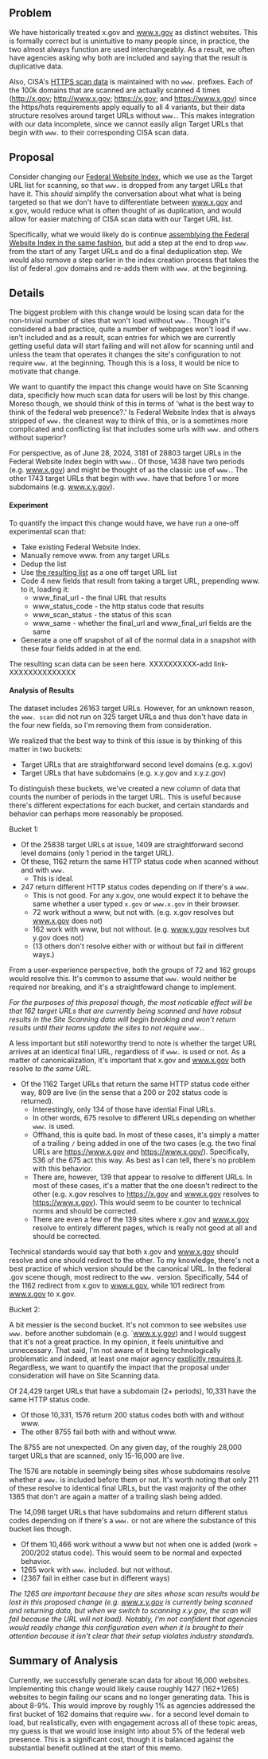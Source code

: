 ## Problem

We have historically treated x.gov and www.x.gov as distinct websites.  This is formally correct but is unintuitive to many people since, in practice, the two almost always function are used interchangeably.  As a result, we often have agencies asking why both are included and saying that the result is duplicative data.  

Also, CISA's [HTTPS scan data](https://github.com/GSA/federal-website-index/blob/main/data/dataset/cisa_https.csv) is maintained with no `www.` prefixes.  Each of the 100k domains that are scanned are actually scanned 4 times (http://x.gov; http://www.x.gov; https://x.gov; and https://www.x.gov) since the https/hsts requirements apply equally to all 4 variants, but their data structure resolves around target URLs without `www.`.  This makes integration with our data incomplete, since we cannot easily align Target URLs that begin with `www.` to their corresponding CISA scan data.  

## Proposal

Consider changing our [Federal Website Index](https://github.com/GSA/federal-website-index), which we use as the Target URL list for scanning, so that `www.` is dropped from any target URLs that have it.  This _should_ simplify the conversation about what what is being targeted so that we don't have to differentiate between www.x.gov and x.gov, would reduce what is often thought of as duplication, and would allow for easier matching of CISA scan data with our Target URL list.  

Specifically, what we would likely do is continue [assemblying the Federal Website Index in the same fashion](https://github.com/GSA/federal-website-index/blob/main/process/index-creation.md), but add a step at the end to drop `www.` from the start of any Target URLs and do a final deduplication step.  We would also remove a step earlier in the index creation process that takes the list of federal .gov domains and re-adds them with `www.` at the beginning.  

## Details 

The biggest problem with this change would be losing scan data for the non-trivial number of sites that won't load without `www.`.  Though it's considered a bad practice, quite a number of webpages won't load if `www.` isn't included and as a result, scan entries for which we are currently getting useful data will start failing and will not allow for scanning until and unless the team that operates it changes the site's configuration to not require `www.` at the beginning.  Though this is a loss, it would be nice to motivate that change.  

We want to quantify the impact this change would have on Site Scanning data, specificly how much scan data for users will be lost by this change.  Moreso though, we should think of this in terms of 'what is the best way to think of the federal web presence?.'  Is Federal Website Index that is always stripped of `www.` the cleanest way to think of this, or is a sometimes more complicated and conflicting list that includes some urls with `www.` and others without superior?  

For perspective, as of June 28, 2024, 3181 of 28803 target URLs in the Federal Website Index begin with `www.`.  Of those, 1438 have two periods (e.g. www.x.gov) and might be thought of as the classic use of `www.`.  The other 1743 target URLs that begin with `www.` have that before 1 or more subdomains (e.g. www.x.y.gov).   

#### Experiment 

To quantify the impact this change would have, we have run a one-off experimental scan that: 
- Take existing Federal Website Index.
- Manually remove www. from any target URLs 
- Dedup the list
- Use [the resulting list](https://github.com/GSA/federal-website-index/blob/03ea1dec092f57d0c78899963c3e1f545929b67c/data/test/site-scanning-target-url-list-sans-www-dedupped-6-12-24.csv) as a one off target URL list
- Code 4 new fields that result from taking a target URL, prepending www. to it, loading it:
  - www_final_url - the final URL that results
  - www_status_code - the http status code that results
  - www_scan_status - the status of this scan
  - www_same - whether the final_url and www_final_url fields are the same
- Generate a one off snapshot of all of the normal data in a snapshot with these four fields added in at the end.

The resulting scan data can be seen here.  XXXXXXXXXX-add link-XXXXXXXXXXXXXX

#### Analysis of Results

The dataset includes 26163 target URLs.  However, for an unknown reason, the `www. scan` did not run on 325 target URLs and thus don't have data in the four new fields, so I'm removing them from consideration.

We realized that the best way to think of this issue is by thinking of this matter in two buckets: 
- Target URLs that are straightforward second level domains (e.g. x.gov)
- Target URLs that have subdomains (e.g. x.y.gov and x.y.z.gov)

To distinguish these buckets, we've created a new column of data that counts the number of periods in the target URL.  This is useful because there's different expectations for each bucket, and certain standards and behavior can perhaps more reasonably be proposed.  

Bucket 1:  

* Of the 25838 target URLs at issue, 1409 are straightforward second level domains (only 1 period in the target URL).  
* Of these, 1162 return the same HTTP status code when scanned without and with `www.`
  * This is ideal.  
* 247 return different HTTP status codes depending on if there's a `www.`
  * This is not good.  For any x.gov, one would expect it to behave the same whether a user typed `x.gov` or `www.x.gov` in their browser.
  * 72 work without a www, but not with.  (e.g. x.gov resolves but www.x.gov does not)
  * 162 work with www, but not without.  (e.g. www.y.gov resolves but y.gov does not)
  * (13 others don't resolve either with or without but fail in different ways.)
 
From a user-experience perspective, both the groups of 72 and 162 groups would resolve this.  It's common to assume that `www.` would neither be required nor breaking, and it's a straightfoward change to implement.  

_For the purposes of this proposal though, the most noticable effect will be that 162 target URLs that are currently being scanned and have robsut results in the Site Scanning data will begin breaking and won't return results until their teams update the sites to not require `www.`._

A less important but still noteworthy trend to note is whether the target URL arrives at an identical final URL, regardless of if `www.` is used or not.  As a matter of canonicalization, it's important that x.gov and www.x.gov both resolve _to the same URL._  

* Of the 1162 Target URLs that return the same HTTP status code either way, 809 are live (in the sense that a 200 or 202 status code is returned).
  * Interestingly, only 134 of those have idential Final URLs.
  * In other words, 675 resolve to different URLs depending on whether `www.` is used.
  * Offhand, this is quite bad.  In most of these cases, it's simply a matter of a trailing `/` being added in one of the two cases (e.g. the two final URLs are https://www.x.gov and https://www.x.gov/).  Specifically, 536 of the 675 act this way.  As best as I can tell, there's no problem with this behavior.
  * There are, however, 139 that appear to resolve to different URLs.  In most of these cases, it's a matter that the one doesn't redirect to the other (e.g. x.gov resolves to https://x.gov and www.x.gov resolves to https://www.x.gov).  This would seem to be counter to technical norms and should be corrected.  
  * There are even a few of the 139 sites where x.gov and www.x.gov resolve to entirely different pages, which is really not good at all and should be corrected.  

Technical standards would say that both x.gov and www.x.gov should resolve and one should redirect to the other.  To my knowledge, there's not a best practice of which version should be the canonical URL.  In the federal .gov scene though, most redirect to the `www.` version.  Specifically, 544 of the 1162 redirect from x.gov to www.x.gov, while 101 redirect from www.x.gov to x.gov. 


Bucket 2:  

A bit messier is the second bucket.  It's not common to see websites use `www.` before another subdomain (e.g. `www.x.y.gov) and I would suggest that it's not a great practice.  In my opinion, it feels unintuitive and unnecessary.  That said, I'm not aware of it being technologically problematic and indeed, at least one major agency [explicitly requires it](https://digital.va.gov/web-governance/?_search=naked#awb-oc__377).  Regardless, we want to quantify the impact that the proposal under consideration will have on Site Scanning data.

Of 24,429 target URLs that have a subdomain (2+ periods), 10,331 have the same HTTP status code. 
- Of those 10,331, 1576 return 200 status codes both with and without www.
- The other 8755 fail both with and without www.

The 8755 are not unexpected.  On any given day, of the roughly 28,000 target URLs that are scanned, only 15-16,000 are live.  

The 1576 are notable in seemingly being sites whose subdomains resolve whether a `www.` is included before them or not.  It's worth noting that only 211 of these resolve to identical final URLs, but the vast majority of the other 1365 that don't are again a matter of a trailing slash being added.  

The 14,098 target URLs that have subdomains and return different status codes depending on if there's a `www.` or not are where the substance of this bucket lies though.
- Of them 10,466 work without a www but not when one is added (work = 200/202 status code).  This would seem to be normal and expected behavior.  
- 1265 work with `www.` included. but not without. 
- (2367 fail in either case but in different ways)

_The 1265 are important because they are sites whose scan results would be lost in this proposed change (e.g. www.x.y.gov is currently being scanned and returning data, but when we switch to scanning x.y.gov, the scan will fail because the URL will not load).  Notably, I'm not confident that agencies would readily change this configuration even when it is brought to their attention because it isn't clear that their setup violates industry standards._


## Summary of Analysis

Currently, we successfully generate scan data for about 16,000 websites.  Implementing this change would likely cause roughly 1427 (162+1265) websites to begin failing our scans and no longer generating data.  This is about 8-9%.  This would improve by roughly 1% as agencies addressed the first bucket of 162 domains that require `www.` for a second level domain to load, but realistically, even with engagement across all of these topic areas, my guess is that we would lose insight into about 5% of the federal web presence.  This is a significant cost, though it is balanced against the substantial benefit outlined at the start of this memo.  

